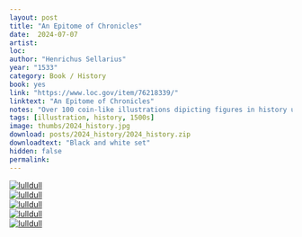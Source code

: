 ```yaml
---
layout: post
title: "An Epitome of Chronicles"
date:  2024-07-07
artist: 
loc: 
author: "Henrichus Sellarius"
year: "1533"
category: Book / History
book: yes
link: "https://www.loc.gov/item/76218339/"
linktext: "An Epitome of Chronicles"
notes: "Over 100 coin-like illustrations dipicting figures in history up until the book was published (1533)."
tags: [illustration, history, 1500s]
image: thumbs/2024_history.jpg
download: posts/2024_history/2024_history.zip
downloadtext: "Black and white set"
hidden: false
permalink:
---
```




<div class="post_image">
	<a href="{{ site.baseurl }}/images/posts/2024_history/001.jpg" target="_blank">
	<img src="{{ site.baseurl }}/images/posts/2024_history/001.jpg" alt="lulldull"></a>
</div>

<div class="post_image">
	<a href="{{ site.baseurl }}/images/posts/2024_history/002.jpg" target="_blank">
	<img src="{{ site.baseurl }}/images/posts/2024_history/002.jpg" alt="lulldull"></a>
</div>

<div class="post_image">
	<a href="{{ site.baseurl }}/images/posts/2024_history/003.jpg" target="_blank">
	<img src="{{ site.baseurl }}/images/posts/2024_history/003.jpg" alt="lulldull"></a>
</div>

<div class="post_image">
	<a href="{{ site.baseurl }}/images/posts/2024_history/004.jpg" target="_blank">
	<img src="{{ site.baseurl }}/images/posts/2024_history/004.jpg" alt="lulldull"></a>
</div>

<div class="post_image">
	<a href="{{ site.baseurl }}/images/posts/2024_history/005.jpg" target="_blank">
	<img src="{{ site.baseurl }}/images/posts/2024_history/005.jpg" alt="lulldull"></a>
</div>